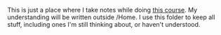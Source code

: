 This is just a place where I take notes while doing [this course](https://www.coursera.org/learn/crypto).
My understanding will be written outside /Home.
I use this folder to keep all stuff, including ones I'm still thinking about,
or haven't understood.
